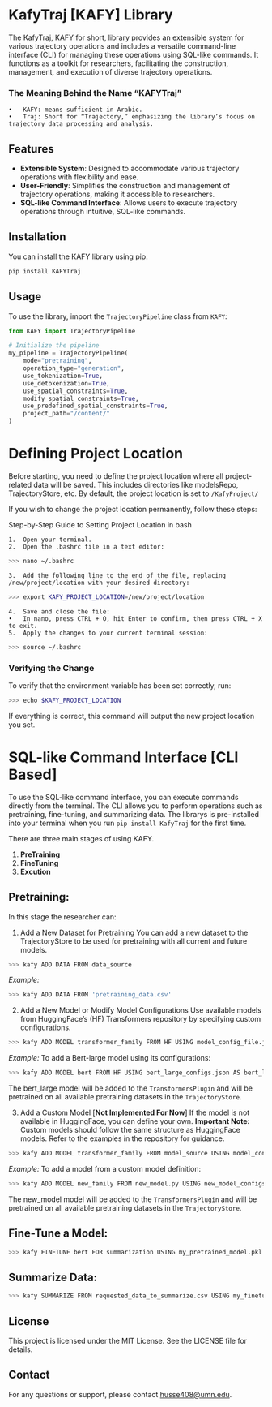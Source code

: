 # KafyTraj [KAFY] Library

The KafyTraj, KAFY for short, library provides an extensible system for various trajectory operations and includes a versatile command-line interface (CLI) for managing these operations using SQL-like commands. It functions as a toolkit for researchers, facilitating the construction, management, and execution of diverse trajectory operations.

### The Meaning Behind the Name “KAFYTraj”
	•	KAFY: means sufficient in Arabic.
	•	Traj: Short for “Trajectory,” emphasizing the library’s focus on trajectory data processing and analysis.
## Features

- **Extensible System**: Designed to accommodate various trajectory operations with flexibility and ease.
- **User-Friendly**: Simplifies the construction and management of trajectory operations, making it accessible to researchers.
- **SQL-like Command Interface**: Allows users to execute trajectory operations through intuitive, SQL-like commands.

## Installation

You can install the KAFY library using pip:

```bash
pip install KAFYTraj
```

## Usage

To use the library, import the `TrajectoryPipeline` class from `KAFY`:

```python
from KAFY import TrajectoryPipeline

# Initialize the pipeline
my_pipeline = TrajectoryPipeline(
    mode="pretraining",
    operation_type="generation",
    use_tokenization=True,
    use_detokenization=True,
    use_spatial_constraints=True,
    modify_spatial_constraints=True,
    use_predefined_spatial_constraints=True,
    project_path="/content/"
)
```

# Defining Project Location

Before starting, you need to define the project location where all project-related data will be saved. This includes directories like modelsRepo, TrajectoryStore, etc. By default, the project location is set to `/KafyProject/`

If you wish to change the project location permanently, follow these steps:

Step-by-Step Guide to Setting Project Location in bash

	1.	Open your terminal.
	2.	Open the .bashrc file in a text editor:
```bash
>>> nano ~/.bashrc
```
	3.	Add the following line to the end of the file, replacing /new/project/location with your desired directory:
```bash
>>> export KAFY_PROJECT_LOCATION=/new/project/location
```
	4.	Save and close the file:
	•	In nano, press CTRL + O, hit Enter to confirm, then press CTRL + X to exit.
	5.	Apply the changes to your current terminal session:
```bash
>>> source ~/.bashrc
```
### Verifying the Change

To verify that the environment variable has been set correctly, run:
```bash
>>> echo $KAFY_PROJECT_LOCATION
```
If everything is correct, this command will output the new project location you set.

# SQL-like Command Interface [CLI Based]
To use the SQL-like command interface, you can execute commands directly from the terminal. The CLI allows you to perform operations such as pretraining, fine-tuning, and summarizing data.
The librarys is pre-installed into your terminal when you run `pip install KafyTraj` for the first time.

There are three main stages of using KAFY.

1. **PreTraining**
2. **FineTuning**
3. **Excution**

## Pretraining:
In this stage the researcher can:
1. Add a New Dataset for Pretraining
You can add a new dataset to the TrajectoryStore to be used for pretraining with all current and future models.
```bash
>>> kafy ADD DATA FROM data_source
```
*Example:*
```bash
>>> kafy ADD DATA FROM 'pretraining_data.csv'
```
2. Add a New Model or Modify Model Configurations
Use available models from HuggingFace’s (HF) Transformers repository by specifying custom configurations.
```bash
>>> kafy ADD MODEL transformer_family FROM HF USING model_config_file.json AS model_name_to_be_saved_as
```
*Example:*
To add a Bert-large model using its configurations:
```bash
>>> kafy ADD MODEL bert FROM HF USING bert_large_configs.json AS bert_large
```
The bert_large model will be added to the `TransformersPlugin` and will be pretrained on all available pretraining datasets in the `TrajectoryStore`.

3. Add a Custom Model [**Not Implemented For Now**]
If the model is not available in HuggingFace, you can define your own.
**Important Note:** Custom models should follow the same structure as HuggingFace models. Refer to the examples in the repository for guidance.
```bash
>>> kafy ADD MODEL transformer_family FROM model_source USING model_config_file.json AS model_name_to_be_saved_as
```
*Example:*
To add a model from a custom model definition:
```bash
>>> kafy ADD MODEL new_family FROM new_model.py USING new_model_configs.json AS new_model
```
The new_model model will be added to the `TransformersPlugin` and will be pretrained on all available pretraining datasets in the `TrajectoryStore`.

## Fine-Tune a Model:

```bash
>>> kafy FINETUNE bert FOR summarization USING my_pretrained_model.pkl WITH finetune_config.json AS my_finetuned_model.pkl
```
## Summarize Data:

```bash
>>> kafy SUMMARIZE FROM requested_data_to_summarize.csv USING my_finetuned_model.pkl
```


## License
This project is licensed under the MIT License. See the LICENSE file for details.

## Contact
For any questions or support, please contact husse408@umn.edu.